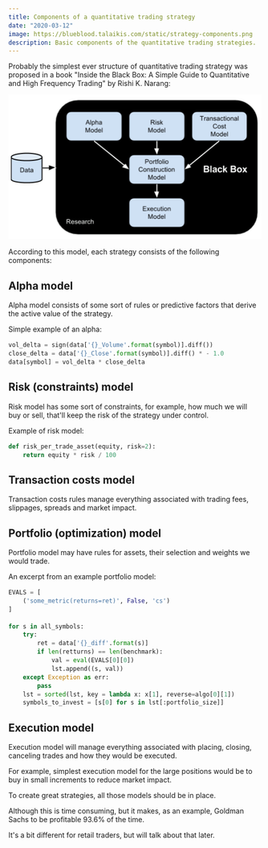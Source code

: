 ```yaml
---
title: Components of a quantitative trading strategy
date: "2020-03-12"
image: https://blueblood.talaikis.com/static/strategy-components.png
description: Basic components of the quantitative trading strategies.
---
```


Probably the simplest ever structure of quantitative trading strategy was proposed in a book "Inside the Black Box: A Simple Guide to Quantitative and High Frequency Trading" by Rishi K. Narang:

![](../assets/strategy-components.png)

According to this model, each strategy consists of the following components:

## Alpha model

Alpha model consists of some sort of rules or predictive factors that derive the active value of the strategy.

Simple example of an alpha:

```python
vol_delta = sign(data['{}_Volume'.format(symbol)].diff())
close_delta = data['{}_Close'.format(symbol)].diff() * - 1.0
data[symbol] = vol_delta * close_delta
```

## Risk (constraints) model

Risk model has some sort of constraints, for example, how much we will buy or sell, that'll keep the risk of the strategy under control.

Example of risk model:

```python
def risk_per_trade_asset(equity, risk=2):
    return equity * risk / 100
```

## Transaction costs model

Transaction costs rules manage everything associated with trading fees, slippages, spreads and market impact.

## Portfolio (optimization) model

Portfolio model may have rules for assets, their selection and weights we would trade.

An excerpt from an example portfolio model:

```python
EVALS = [
    ('some_metric(returns=ret)', False, 'cs')
]

for s in all_symbols:
    try:
        ret = data['{}_diff'.format(s)]
        if len(retturns) == len(benchmark):
            val = eval(EVALS[0][0])
            lst.append((s, val))
    except Exception as err:
        pass
    lst = sorted(lst, key = lambda x: x[1], reverse=algo[0][1])
    symbols_to_invest = [s[0] for s in lst[:portfolio_size]]
```

## Execution model

Execution model will manage everything associated with placing, closing, canceling trades and how they would be executed.

For example, simplest execution model for the large positions would be to buy in small increments to reduce market impact.

To create great strategies, all those models should be in place.

Although this is time consuming, but it makes, as an example, Goldman Sachs to be profitable 93.6% of the time.

It's a bit different for retail traders, but will talk about that later.
